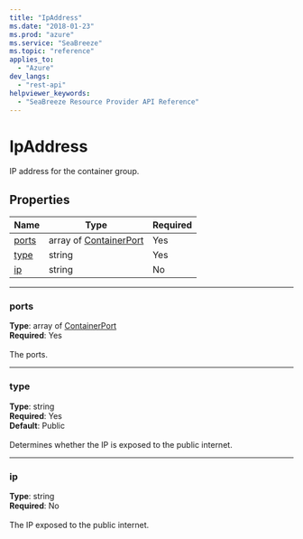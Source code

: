 ```yaml
---
title: "IpAddress"
ms.date: "2018-01-23"
ms.prod: "azure"
ms.service: "SeaBreeze"
ms.topic: "reference"
applies_to: 
  - "Azure"
dev_langs: 
  - "rest-api"
helpviewer_keywords: 
  - "SeaBreeze Resource Provider API Reference"
---
```

# IpAddress

IP address for the container group.

## Properties
| Name | Type | Required |
| --- | --- | --- |
| [ports](#ports) | array of [ContainerPort](seabreeze-model-containerport.md) | Yes |
| [type](#type) | string | Yes |
| [ip](#ip) | string | No |

____
### ports
__Type__: array of [ContainerPort](seabreeze-model-containerport.md) <br/>
__Required__: Yes<br/>
<br/>
The ports.

____
### type
__Type__: string <br/>
__Required__: Yes<br/>
__Default__: Public <br/>
<br/>
Determines whether the IP is exposed to the public internet.

____
### ip
__Type__: string <br/>
__Required__: No<br/>
<br/>
The IP exposed to the public internet.
